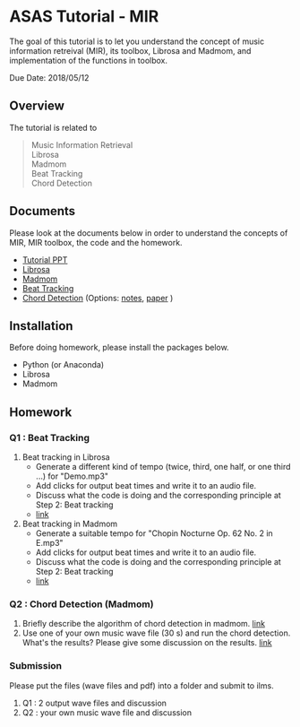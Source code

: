 # ASAS Tutorial - MIR

The goal of this tutorial is to let you understand the concept of music information retreival (MIR), its toolbox, Librosa and Madmom, and implementation of the functions in toolbox.

Due Date: 2018/05/12

## Overview
The tutorial is related to 
> Music Information Retrieval  
> Librosa  
> Madmom  
> Beat Tracking    
> Chord Detection   

## Documents

Please look at the documents below in order to understand the concepts of MIR, MIR toolbox, the code and the homework. 

* [Tutorial PPT](https://docs.google.com/presentation/d/1DbQDEw_j4ZasM3ywzMdGcfkyMYt1ZDAAWIULfyNwDRE/edit?usp=sharing)
* [Librosa](https://hackmd.io/BSdk7rjRRWWZf0ifZIAOwA#)
* [Madmom](https://github.com/bobolee1239/ASAS/blob/master/madmom.md)
* [Beat Tracking](https://docs.google.com/presentation/d/1DbQDEw_j4ZasM3ywzMdGcfkyMYt1ZDAAWIULfyNwDRE/edit?usp=sharing)
* [Chord Detection](https://docs.google.com/presentation/d/1DbQDEw_j4ZasM3ywzMdGcfkyMYt1ZDAAWIULfyNwDRE/edit?usp=sharing) (Options:  [notes](https://drive.google.com/file/d/1T6T-45uemqPi72cfWbH5wUn9zL10bhYL/view?usp=sharing), [paper](https://arxiv.org/pdf/1612.05065.pdf) )

## Installation

Before doing homework, please install the packages below.

* Python (or Anaconda)
* Librosa 
* Madmom  

## Homework

### Q1 : Beat Tracking

1. Beat tracking in Librosa
	* Generate a different kind of tempo (twice, third, one half, or one third ...) for "Demo.mp3"
	* Add clicks for output beat times and write it to an audio file. 
	* Discuss what the code is doing and the corresponding principle at Step 2: Beat tracking
	* [link](https://github.com/jkang3322/ASAS-MIR-Tutorial/blob/master/beat_tracking/beat_track_librosa.ipynb)
2. Beat tracking in Madmom
	* Generate a suitable tempo for "Chopin Nocturne Op. 62 No. 2 in E.mp3" 
	* Add clicks for output beat times and write it to an audio file. 
	* Discuss what the code is doing and the corresponding principle at Step 2: Beat tracking
	* [link](https://github.com/jkang3322/ASAS-MIR-Tutorial/blob/master/beat_tracking/beat_track_madmom.ipynb)

### Q2 : Chord Detection (Madmom)

1. Briefly describe the algorithm of chord detection in madmom. [link]()	
2. Use one of your own music wave file (30 s) and run the chord detection. What's the results? Please give some discussion on the results. [link](https://github.com/jkang3322/ASAS-MIR-Tutorial/blob/master/Chord_Detection/chord.py)

### Submission

Please put the files (wave files and pdf) into a folder and submit to ilms.

1. Q1 : 2 output wave files and discussion
2. Q2 : your own music wave file and discussion

